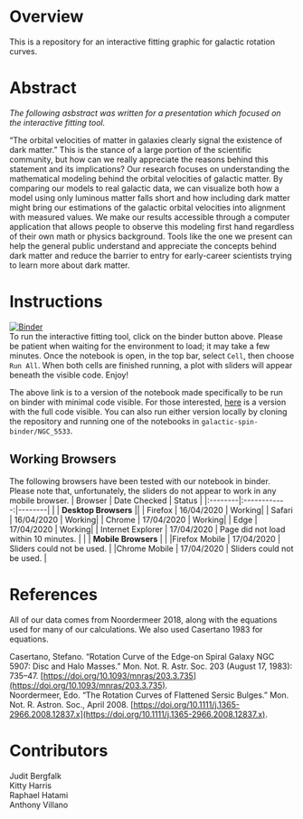 # Overview
This is a repository for an interactive fitting graphic for galactic rotation curves.

# Abstract
*The following asbstract was written for a presentation which focused on the interactive fitting tool.*

“The orbital velocities of matter in galaxies clearly signal the existence of dark matter.” This is the stance of a large portion of the scientific community, but how can we really appreciate the reasons behind this statement and its implications? Our research focuses on understanding the mathematical modeling behind the orbital velocities of galactic matter.  By comparing our models to real galactic data, we can visualize both how a model using only luminous matter falls short and how including dark matter might bring our estimations of the galactic orbital velocities into alignment with measured values. We make our results accessible through a computer application that allows people to observe this modeling first hand regardless of their own math or physics background. Tools like the one we present can help the general public understand and appreciate the concepts behind dark matter and reduce the barrier to entry for early-career scientists trying to learn more about dark matter.

# Instructions
[![Binder](https://mybinder.org/badge_logo.svg)](https://mybinder.org/v2/gh/villano-lab/galactic-spin/master?filepath=galactic-spin-binder%2FNGC_5533%2FWidget_usingLibrary.ipynb)
<br /> To run the interactive fitting tool, click on the binder button above. Please be patient when waiting for the environment to load; it may take a few minutes. Once the notebook is open, in the top bar, select `Cell`, then choose `Run All`. When both cells are finished running, a plot with sliders will appear beneath the visible code. Enjoy!

The above link is to a version of the notebook made specifically to be run on binder with minimal code visible.
For those interested, [here](https://mybinder.org/v2/gh/villano-lab/galactic-spin/master?filepath=galactic-spin-binder%2FNGC_5533%2FWidget-chi-squared-displayed.ipynb)
is a version with the full code visible. You can also run either version locally by cloning the repository and running one of the notebooks in `galactic-spin-binder/NGC_5533`.

## Working Browsers
The following browsers have been tested with our notebook in binder.  
Please note that, unfortunately, the sliders do not appear to work in any mobile browser.
| Browser | Date Checked | Status |
|:--------|:------------:|--------|
|         | **Desktop Browsers** ||
| Firefox | 16/04/2020   | Working|
| Safari  | 16/04/2020   | Working|
| Chrome  | 17/04/2020   | Working|
| Edge    | 17/04/2020   | Working|
| Internet Explorer | 17/04/2020 | Page did not load within 10 minutes. |
|         | **Mobile Browsers** | |
|Firefox Mobile | 17/04/2020 | Sliders could not be used. |
|Chrome Mobile  | 17/04/2020 | Sliders could not be used. |

# References
All of our data comes from Noordermeer 2018, along with the equations used for many of our calculations. We also used Casertano 1983 for equations.

Casertano, Stefano. “Rotation Curve of the Edge-on Spiral Galaxy NGC 5907: Disc and Halo Masses.” Mon. Not. R. Astr. Soc. 203 (August 17, 1983): 735–47. [https://doi.org/10.1093/mnras/203.3.735](https://doi.org/10.1093/mnras/203.3.735).  
Noordermeer, Edo. “The Rotation Curves of Flattened Sersic Bulges.” Mon. Not. R. Astron. Soc., April 2008. [https://doi.org/10.1111/j.1365-2966.2008.12837.x](https://doi.org/10.1111/j.1365-2966.2008.12837.x).

# Contributors
Judit Bergfalk  
Kitty Harris  
Raphael Hatami  
Anthony Villano